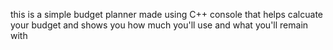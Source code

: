 this is a simple budget planner made using C++ console that helps calcuate your budget and shows you how much you'll use and what you'll remain with
